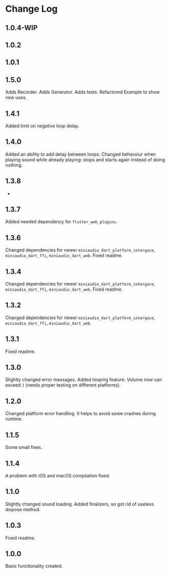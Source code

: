 # Change Log

## 1.0.4-WIP

## 1.0.2

## 1.0.1

## 1.5.0

Adds Recorder.
Adds Generator.
Adds tests.
Refactored Example to show new uses.

## 1.4.1

Added limit on negative loop delay.

## 1.4.0

Added an ability to add delay between loops.
Changed behavoiur when playing sound while already playing: stops and starts again instead of doing nothing.

## 1.3.8

-

## 1.3.7

Added needed dependency for `flutter_web_plugins`.

## 1.3.6

Changed dependencies for newer `miniaudio_dart_platform_intergace`, `miniaudio_dart_ffi`, `miniaudio_dart_web`.
Fixed readme.

## 1.3.4

Changed dependencies for newer `miniaudio_dart_platform_intergace`, `miniaudio_dart_ffi`, `miniaudio_dart_web`.
Fixed readme.

## 1.3.2

Changed dependencies for newer `miniaudio_dart_platform_intergace`, `miniaudio_dart_ffi`, `miniaudio_dart_web`.

## 1.3.1

Fixed readme.

## 1.3.0

Slightly changed error messages.
Added looping feature.
Volume now can exceed `1` (needs proper testing on different platforms).

## 1.2.0

Changed platform error handling. It helps to avoid some crashes during runtime.

## 1.1.5

Some small fixes.

## 1.1.4

A problem with iOS and macOS compilation fixed.

## 1.1.0

Slightly changed sound loading.
Added finalizers, so got rid of useless dispose method.

## 1.0.3

Fixed readme.

## 1.0.0

Basic functionality created.
